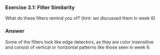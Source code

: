 ### Exercise 3.1: Filter Similarity
What do these filters remind you of? (hint: we discussed them in week 6)

### Answer
Some of the filters look like edge detectors, as they are color insensitive and consist of vertical or horizontal patterns like those seen in week 6.
